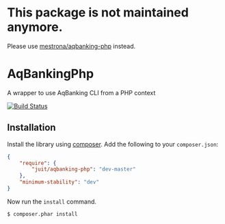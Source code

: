 This package is not maintained anymore.
=======================================

Please use [mestrona/aqbanking-php](https://packagist.org/packages/mestrona/aqbanking-php) instead.

AqBankingPhp
============

A wrapper to use AqBanking CLI from a PHP context

[![Build Status](https://api.travis-ci.org/janunger/aqbanking-php.png?branch=master)](http://travis-ci.org/janunger/aqbanking-php)

Installation
------------

Install the library using [composer][1]. Add the following to your `composer.json`:

```json
{
    "require": {
        "juit/aqbanking-php": "dev-master"
    },
    "minimum-stability": "dev"
}
```

Now run the `install` command.

```sh
$ composer.phar install
```

[1]: http://getcomposer.org/
